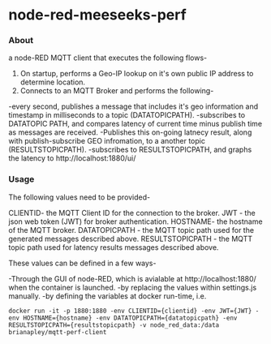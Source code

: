 node-red-meeseeks-perf
======================

### About

a node-RED MQTT client that executes the following flows-

1. On startup, performs a Geo-IP lookup on it's own public IP address to determine location.
2. Connects to an MQTT Broker and performs the following-

  -every second, publishes a message that includes it's geo information and timestamp in milliseconds to a topic (DATATOPICPATH).
  -subscribes to DATATOPIC PATH, and compares latency of current time minus publish time as messages are received.
  -Publishes this on-going latnecy result, along with publish-subscribe GEO infromation, to a another topic (RESULTSTOPICPATH).
  -subscribes to RESULTSTOPICPATH, and graphs the latency to http://localhost:1880/ui/
  
  ### Usage
  
  The following values need to be provided-
  
  CLIENTID- the MQTT Client ID for the connection to the broker.
  JWT - the json web token (JWT) for broker authentication.
  HOSTNAME- the hostname of the MQTT broker.
  DATATOPICPATH - the MQTT topic path used for the generated messages described above.
  RESULTSTOPICPATH - the MQTT topic path used for latency results messages described above.
  
  These values can be defined in a few ways-
  
  -Through the GUI of node-RED, which is avialable at http://localhost:1880/ when the container is launched.
  -by replacing the values within settings.js manually.
  -by defining the variables at docker run-time, i.e. 
  ```
  docker run -it -p 1880:1880 -env CLIENTID={clientid} -env JWT={JWT} -env HOSTNAME={hostname} -env DATATOPICPATH={datatopicpath} -env RESULTSTOPICPATH={resultstopicpath} -v node_red_data:/data brianapley/mqtt-perf-client
```

  
